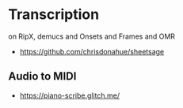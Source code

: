 Transcription
===

on RipX, demucs and Onsets and Frames and OMR

- https://github.com/chrisdonahue/sheetsage


Audio to MIDI
---

- https://piano-scribe.glitch.me/

